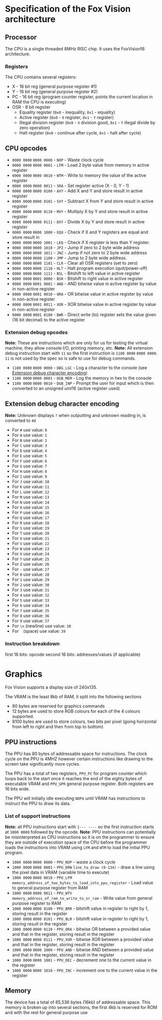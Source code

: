 # Specification of the Fox Vision architecture

## Processor
The CPU is a single threaded 8MHz RISC chip. It uses the FoxVision16 architecture.

### Registers
The CPU contains several registers:
- X - 16 bit reg (general purpose register #1)
- Y - 16 bit reg (general purpose register #2)
- PC - 16 bit reg (program counter register, points the current location in RAM the CPU is executing)
- OSR - 8 bit register
  - Equality register (`0x0` - inequality, `0x1` - equality)
  - Active register (`0x0` - `X` register, `0x1` - `Y` register)
  - Illegal division register (`0x0` - `X` division good, `0x1` - `Y` illegal divide by zero operation)
  - Halt register (`0x0` - continue after cycle, `0x1` - halt after cycle)

## CPU opcodes
- `0000 0000` `0000 0000` - `NOP` - Waste clock cycle
- `0000 0000` `0000 0001` - `LFM` - Load 2 byte value from memory in active register
- `0000 0000` `0000 0010` - `WTM` - Write to memory the value of the active register
- `0000 0000` `0000 0011` - `SRA` - Set register active (X - 0, Y - 1)
- `0000 0000` `0000 0100` - `AXY` - Add X and Y and store result in active register
- `0000 0000` `0000 0101` - `SXY` - Subtract X from Y and store result in active register
- `0000 0000` `0000 0110` - `MXY` - Multiply X by Y and store result in active register
- `0000 0000` `0000 0111` - `DXY` - Divide X by Y and store result in active register
- `0000 0000` `0000 1000` - `EQU` - Check if X and Y registers are equal and store result in 
- `0000 0000` `0000 1001` - `LEQ` - Check if X register is less than Y register.
- `0000 0000` `0000 1010` - `JPZ` - Jump if zero to 2 byte wide address
- `0000 0000` `0000 1011` - `JNZ` - Jump if not zero to 2 byte wide address
- `0000 0000` `0000 1100` - `JMP` - Jump to 2 byte wide address.
- `0000 0000` `0000 1101` - `CLR` - Clear all OSR registers (set to zero)
- `0000 0000` `0000 1110` - `HLT` - Halt program execution (quit/power-off)
- `0000 0000` `0000 1111` - `BSL` - Bitshift to left value in active register
- `0000 0000` `0001 0000` - `BSR` - Bitshift to right value in active register
- `0000 0000` `0001 0001` - `AND` - AND bitwise value in active register by value in non-active register
- `0000 0000` `0001 0010` - `ORA` - OR bitwise value in active register by value in non-active register
- `0000 0000` `0001 0011` - `XOR` - XOR bitwise value in active register by value in non-active register
- `0000 0000` `0001 0100` - `DWR` - Direct write (to) register sets the value given (16 bit decimal) to the active register
### Extension debug opcodes
**Note:** These are instructions which are only for us for testing the virtual machine, they allow console I/O, printing memory, etc.
**Note:** All extension debug instruction start with `11` so the first instruction is `1100 0000` `0000 0000`. `11` is not used by the spec so is safe to use for debug commands.
- `1100 0000` `0000 0000` - `DBG_LGC` - Log a character to the console (see [Extension debug character encoding](#extension-debug-character-encoding))
- `1100 0000` `0000 0001` - `DGB_MEM` - Log the memory in hex to the console
- `1100 0000` `0000 0010` - `DGB_INP` - Prompt the user for input which is then converted to an unsigned uint16 (active register used)

## Extension debug character encoding
**Note:** Unknown displays `?` when outputting and unknown reading in, is converted to `40`
- For `#` use value: `0`
- For `A` use value: `1`
- For `B` use value: `2`
- For `C` use value: `3`
- For `D` use value: `4`
- For `E` use value: `5`
- For `F` use value: `6`
- For `G` use value: `7`
- For `H` use value: `8`
- For `I` use value: `9`
- For `J` use value: `10`
- For `K` use value: `11`
- For `L` use value: `12`
- For `M` use value: `13`
- For `N` use value: `14`
- For `O` use value: `15`
- For `P` use value: `16`
- For `Q` use value: `17`
- For `R` use value: `18`
- For `S` use value: `19`
- For `T` use value: `20`
- For `U` use value: `21`
- For `V` use value: `22`
- For `W` use value: `23`
- For `X` use value: `24`
- For `Y` use value: `25`
- For `Z` use value: `26`
- For `-` use value: `27`
- For `0` use value: `28`
- For `1` use value: `29`
- For `2` use value: `30`
- For `3` use value: `31`
- For `4` use value: `32`
- For `5` use value: `33`
- For `6` use value: `34`
- For `7` use value: `35`
- For `8` use value: `36`
- For `9` use value: `37`
- For `\n` (newline) use value: `38`
- For ` ` (space) use value: `39`

### Instruction breakdown
first 16 bits: opcode
second 16 bits: addresses/values (if applicable)

# Graphics
Fox Vision supports a display size of 240x135.

The VRAM is the least 8kb of RAM, it split into the following sections
- 80 bytes are reserved for graphics commands
- 12 bytes are used to store RGB colours for each of the 4 colours supported.
- 8100 bytes are used to store colours, two bits per pixel (going horizontal from left to right and then from top to bottom)

## PPU instructions
The PPU has 80 bytes of addressable space for instructions. The clock cycle on the PPU is 4MHZ however certain instructions like drawing to the screen take significantly more cycles.

The PPU has a total of two registers, `PPU_PC` for program counter which loops back to the start once it reaches the end of the eighty bytes of executable VRAM and `PPU_GPR` general purpose register. Both registers are 16 bits wide.

The PPU will initially idle executing `NOP`s until VRAM has instructions to instruct the PPU to draw its data.

### List of support instructions
**Note:** all PPU instructions start with `1--- ----` so the first instruction starts at `1000 0000` followed by the opcode.
**Note**: PPU instructions can potentially be misinterpreted as CPU instructions so it is on the programmer to ensure they are outside of execution space of the CPU before the programmer loads the instructions into VRAM using `LFM` and `WTM` to load the initial PPU program.
- `1000 0000` `0000 0000` - `PPU_NOP` - waste a clock cycle
- `1000 0000` `0000 0001` - `PPU_DRW` `line_to_draw (0-134)` - draw a line using the pixel data in VRAM (variable time to execute)
- `1000 0000` `0000 0010` - `PPU_LFM` `memory_address_of_two_bytes_to_load_into_ppu_register` - Load value to general purpose register from RAM
- `1000 0000` `0000 0011` - `PPU_WTV` `memory_address_of_ram_to_write_to_or_ram` - Write value from general purpose register to RAM
- `1000 0000` `0000 0100` - `PPU_BRR` - bitshift value in register to right by 1, storing result in the register
- `1000 0000` `0000 0101` - `PPU_BLR` - bitshift value in register to right by 1, storing result in the register
- `1000 0000` `0000 0110` - `PPU_ORA` - bitwise OR between a provided value and that in the register, storing result in the register
- `1000 0000` `0000 0111` - `PPU_XOR` - bitwise XOR between a provided value and that in the register, storing result in the register
- `1000 0000` `0000 1000` - `PPU_AND` - bitwise AND between a provided value and that in the register, storing result in the register
- `1000 0000` `0000 1001` - `PPU_DEC` - decrement one to the current value in the register
- `1000 0000` `0000 1010` - `PPU_INC` - increment one to the current value in the register

## Memory
The device has a total of 65,536 bytes (16kb) of addressable space.
This memory is broken up into several sections, the first 4kb is reserved for ROM and with the rest for general purpose use